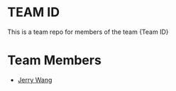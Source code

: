 # TEAM ID
This is a team repo for members of the team {Team ID}

# Team Members
* [Jerry Wang](/members/JerryWang.md)
